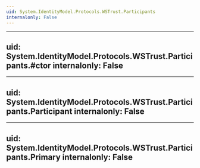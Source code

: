 ```yaml
---
uid: System.IdentityModel.Protocols.WSTrust.Participants
internalonly: False
---
```


---
uid: System.IdentityModel.Protocols.WSTrust.Participants.#ctor
internalonly: False
---

---
uid: System.IdentityModel.Protocols.WSTrust.Participants.Participant
internalonly: False
---

---
uid: System.IdentityModel.Protocols.WSTrust.Participants.Primary
internalonly: False
---

